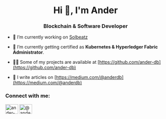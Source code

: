 <h1 align="center">Hi 👋, I'm Ander</h1>
<h3 align="center">Blockchain & Software Developer</h3>

- 🔭 I’m currently working on [Solbeatz](https://www.solbeatz.xyz/)

- 🌱 I’m currently getting certified as **Kubernetes & Hyperledger Fabric Administrator**.

- 👨‍💻 Some of my projects are available at [https://github.com/ander-db](https://github.com/ander-db)

- 📝 I write articles on [https://medium.com/@anderdb](https://medium.com/@anderdb)

<h3 align="left">Connect with me:</h3>
<p align="left">
<a href="https://www.linkedin.com/in/ander-dorado-bol%C3%A9-832881246" target="blank"><img align="center" src="https://raw.githubusercontent.com/rahuldkjain/github-profile-readme-generator/master/src/images/icons/Social/linked-in-alt.svg" alt="ander-dorado-bole-832881246" height="30" width="40" /></a>
<a href="https://medium.com/@anderdb" target="blank"><img align="center" src="https://raw.githubusercontent.com/rahuldkjain/github-profile-readme-generator/master/src/images/icons/Social/medium.svg" alt="@anderdb" height="30" width="40" /></a>
</p>
